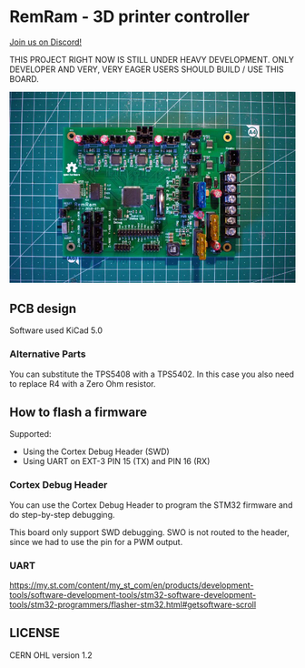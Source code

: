# RemRam - 3D printer controller

[Join us on Discord!](https://discord.gg/f4dmGsn)

THIS PROJECT RIGHT NOW IS STILL UNDER HEAVY DEVELOPMENT. ONLY DEVELOPER AND VERY, VERY EAGER USERS SHOULD BUILD / USE THIS BOARD.

![RemRam v1.0](images/remram-v1-1-front.jpg?raw=true)

## PCB design

Software used KiCad 5.0

### Alternative Parts

You can substitute the TPS5408 with a TPS5402. In this case you also need to replace R4 with a Zero Ohm resistor.

## How to flash a firmware

Supported:

 * Using the Cortex Debug Header (SWD)
 * Using UART on EXT-3 PIN 15 (TX) and PIN 16 (RX)

### Cortex Debug Header

You can use the Cortex Debug Header to program the STM32 firmware and do step-by-step debugging.

This board only support SWD debugging. SWO is not routed to the header, since we had to use the
pin for a PWM output.

### UART

https://my.st.com/content/my_st_com/en/products/development-tools/software-development-tools/stm32-software-development-tools/stm32-programmers/flasher-stm32.html#getsoftware-scroll

## LICENSE

CERN OHL version 1.2
